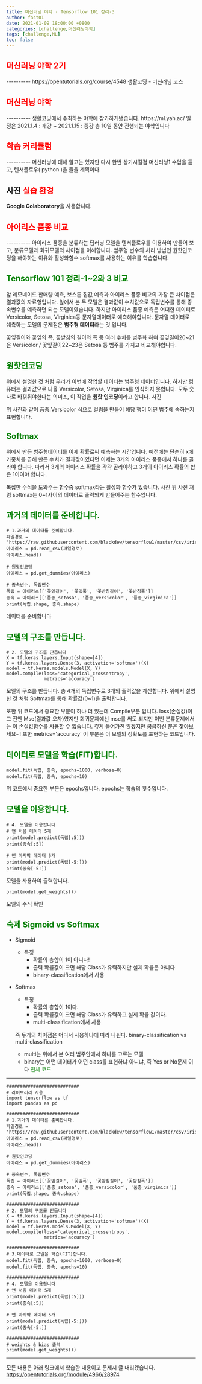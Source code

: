 ```yaml
---
title: 머신러닝 야학 - Tensorflow 101 정리-3
author: fast01
date: 2021-01-09 18:00:00 +0800
categories: [challenge,머신러닝야학]
tags: [challenge,ML]
toc: false
---
```


<h2><span style="color:red">머신러닝 야학 2기 </span></h2>
----------
https://opentutorials.org/course/4548
생활코딩 - 머신러닝 코스 


<h2><span style="color:red"> 머신러닝 야학 </span></h2>
----------
생활코딩에서 주최하는 야학에 참가하게됐습니다.
https://ml.yah.ac/
일정은 2021.1.4 : 개강 ~ 2021.1.15 : 종강 
총 10일 동안 진행되는 야학입니다

<h2><span style="color:red"> 학습 커리큘럼</span></h2>
----------
머신러닝에 대해 알고는 있지만 다시 한번 상기시킬겸 머신러닝1 수업을 듣고,
텐서플로우( python )을 들을 계획이다.

사진
<span style="color:red">실습 환경 </span>
----------

**Google Colaboratory**을 사용합니다.

<h2><span style="color:red"> 아이리스 품종 비교 </span></h2>
----------
아이리스 품종을 분류하는 딥러닝 모델을 텐서플로우를 이용하여 만들어 보고, 
분류모델과 회귀모델의 차이점을 이해합니다. 
범주형 변수의 처리 방법인 원핫인코딩을 해야하는 이유와 활성화함수 softmax를 사용하는 이유를 학습합니다.

<span style="color:green"> Tensorflow 101 정리-1~2와 3 비교  </span>
----------

앞 레모네이드 판매량 예측, 보스톤 집값 예측과 아이리스 품종 비교의 가장 큰 차이점은 결과값의 자료형입니다. 앞에서 본 두 모델은 결과값이 수치값으로 독립변수를 통해 종속변수를 예측하면 되는 모델이였습니다.
하지만 아이리스 품종 예측은 어떠한 데이터로 Versicolor, Setosa, Virginica등 문자열데이터로 예측해야합니다.
문자열 데이터로 예측하는 모델의 문제점은 **범주형 데이터**라는 것 입니다.

꽃잎길이와 꽃잎의 폭, 꽃받침의 길이와 폭 등 여러 수치를 범주화 하여 
꽃잎길이20~21은 Versicolor / 꽃잎길이22~23은 Setosa 등 범주를 가지고 비교해야합니다.

<span style="color:green">원핫인코딩 </span>
----------
위에서 설명한 것 처럼
우리가 이번에 작업할 데이터는 범주형 데이터입니다.
하지만 컴퓨터는 결과값으로 나올 Versicolor, Setosa, Virginica를 인식하지 못합니다. 
모두 숫자로 바꿔줘야한다는 의미죠, 이 작업을 **원핫 인코딩**이라고 합니다.
사진 

위 사진과 같이 품종.Versicolor 식으로 컬럼을 만들어 해당 행이 어떤 범주에 속하는지 표현합니다.


<span style="color:green">Softmax</span>
----------
위에서 만든 범주형데이터를 이제 확률로써 예측하는 시간입니다.
예전에는 단순히 x에 가중치를 곱해 만든 수치가 결과값이였다면 
이제는 3개의 아이리스 품종에서 하나를 골라야 합니다. 따라서 3개의 아이리스 확률을 각각 골라야하고
3개의 아이리스 확률의 합은 1이여야 합니다. 

복잡한 수식을 도와주는 함수중 softmax라는 활성화 함수가 있습니다.
사진
위 사진 처럼 softmax는 0~1사이의 데이터로 출력되게 만들어주는 함수입니다.


<span style="color:green">과거의 데이터를 준비합니다. </span>
----------

	# 1.과거의 데이터를 준비합니다.
	파일경로 = 'https://raw.githubusercontent.com/blackdew/tensorflow1/master/csv/iris.csv'
	아이리스 = pd.read_csv(파일경로)
	아이리스.head()
	 
	# 원핫인코딩
	아이리스 = pd.get_dummies(아이리스)
	 
	# 종속변수, 독립변수
	독립 = 아이리스[['꽃잎길이', '꽃잎폭', '꽃받침길이', '꽃받침폭']]
	종속 = 아이리스[['품종_setosa', '품종_versicolor', '품종_virginica']]
	print(독립.shape, 종속.shape)
데이터를 준비합니다


<span style="color:green">모델의 구조를 만듭니다. </span>
----------

	# 2. 모델의 구조를 만듭니다
	X = tf.keras.layers.Input(shape=[4])
	Y = tf.keras.layers.Dense(3, activation='softmax')(X)
	model = tf.keras.models.Model(X, Y)
	model.compile(loss='categorical_crossentropy',
	              metrics='accuracy')

모델의 구조를 만듭니다.
총 4개의 독립변수로 3개의 출력값을 계산합니다.
위에서 설명한 것 처럼 Softmax를 통해 확률값(0~1)을 출력합니다.

또한 위 코드에서 중요한 부분이 하나 더 있는데 Compile부분 입니다. 
loss(손실값)이 그 전엔 Mse(결과값 오차)였지만 회귀문제에선 mse를 써도 되지만 
이번 분류문제에서는 이 손실값함수를 사용할 수 없습니다.
깊게 들어가진 않겠지만 궁금하신 분은 찾아보세요~!
또한 metrics='accuracy' 이 부분은 이 모델의 정확도를 표현하는 코드입니다.



<span style="color:green">데이터로 모델을 학습(FIT)합니다. </span>
----------

    model.fit(독립, 종속, epochs=1000, verbose=0)
    model.fit(독립, 종속, epochs=10)
위 코드에서 중요한 부분은 epochs입니다.
epochs는 학습의 횟수입니다. 



<span style="color:green">모델을 이용합니다.</span>
----------

	# 4. 모델을 이용합니다
	# 맨 처음 데이터 5개
	print(model.predict(독립[:5]))
	print(종속[:5])
	 
	# 맨 마지막 데이터 5개
	print(model.predict(독립[-5:]))
	print(종속[-5:])
모델을 사용하여 출력합니다.

	print(model.get_weights())
모델의 수식 확인


<span style="color:green">숙제 Sigmoid vs Softmax </span>
----------
- Sigmoid
	-	특징
		-	확률의 총합이 1이 아니다!
		-	출력 확률값이 크면 해당 Class가 유력하지만 실제 확률은 아니다
		-	binary-classification에서 사용
- Softmax
	-	특징
		-	확률의 총합이 1이다.
		-	출력 확률값이 크면 해당 Class가 유력하고 실제 확률 값이다.
		-	multi-classification에서 사용
	
	즉 두개의 차이점은 어디서 사용하냐에 따라 나뉜다.
	binary-classification vs multi-classification
	- multi는 위에서 본 여러 범주안에서 하나를 고르는 모델
	- binary는 어떤 데이터가 어떤 class를 표현하냐 아니냐, 즉 Yes or No문제 이다
<span style="color:green">전체 코드</span>
----------

	###########################
	# 라이브러리 사용
	import tensorflow as tf
	import pandas as pd
	 
	###########################
	# 1.과거의 데이터를 준비합니다.
	파일경로 = 'https://raw.githubusercontent.com/blackdew/tensorflow1/master/csv/iris.csv'
	아이리스 = pd.read_csv(파일경로)
	아이리스.head()
	 
	# 원핫인코딩
	아이리스 = pd.get_dummies(아이리스)
	 
	# 종속변수, 독립변수
	독립 = 아이리스[['꽃잎길이', '꽃잎폭', '꽃받침길이', '꽃받침폭']]
	종속 = 아이리스[['품종_setosa', '품종_versicolor', '품종_virginica']]
	print(독립.shape, 종속.shape)
	 
	###########################
	# 2. 모델의 구조를 만듭니다
	X = tf.keras.layers.Input(shape=[4])
	Y = tf.keras.layers.Dense(3, activation='softmax')(X)
	model = tf.keras.models.Model(X, Y)
	model.compile(loss='categorical_crossentropy',
	              metrics='accuracy')
	 
	###########################
	# 3.데이터로 모델을 학습(FIT)합니다.
	model.fit(독립, 종속, epochs=1000, verbose=0)
	model.fit(독립, 종속, epochs=10)
	 
	###########################
	# 4. 모델을 이용합니다
	# 맨 처음 데이터 5개
	print(model.predict(독립[:5]))
	print(종속[:5])
	 
	# 맨 마지막 데이터 5개
	print(model.predict(독립[-5:]))
	print(종속[-5:])
	 
	###########################
	# weights & bias 출력
	print(model.get_weights())

----------
모든 내용은 아래 링크에서 학습한 내용이고 문제시 글 내리겠습니다.
https://opentutorials.org/module/4966/28974

